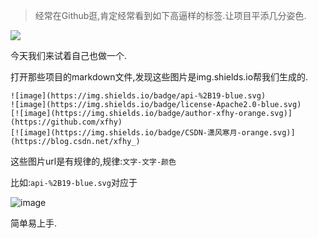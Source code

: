 > 经常在Github逛,肯定经常看到如下高逼样的标签.让项目平添几分姿色.

![](http://olg7c0d2n.bkt.clouddn.com/18-10-26/65699849.jpg)

今天我们来试着自己也做一个.

打开那些项目的markdown文件,发现这些图片是img.shields.io帮我们生成的.

```
![image](https://img.shields.io/badge/api-%2B19-blue.svg)
![image](https://img.shields.io/badge/license-Apache2.0-blue.svg)
[![image](https://img.shields.io/badge/author-xfhy-orange.svg)](https://github.com/xfhy)
[![image](https://img.shields.io/badge/CSDN-潇风寒月-orange.svg)](https://blog.csdn.net/xfhy_)
```

这些图片url是有规律的,规律:`文字-文字-颜色`

比如:`api-%2B19-blue.svg`对应于

![image](https://img.shields.io/badge/api-%2B19-blue.svg)

简单易上手.

